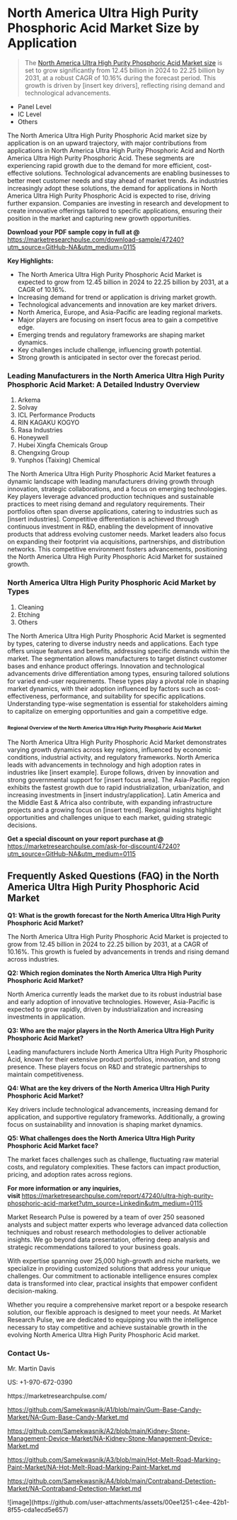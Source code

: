 <h1>North America Ultra High Purity Phosphoric Acid Market&nbsp;Size by Application</h1><blockquote><p>The <a href="https://marketresearchpulse.com/download-sample/47240?utm_source=GitHub-NA&amp;utm_medium=0115">North America Ultra High Purity Phosphoric Acid Market size</a> is set to grow significantly from 12.45 billion in 2024 to 22.25 billion by 2031, at a robust CAGR of 10.16% during the forecast period. This growth is driven by [insert key drivers], reflecting rising demand and technological advancements.</p></blockquote><ul><li>Panel Level<li> IC Level<li> Others</li></ul><p>The North America Ultra High Purity Phosphoric Acid market size by application is on an upward trajectory, with major contributions from applications in North America Ultra High Purity Phosphoric Acid and North America Ultra High Purity Phosphoric Acid. These segments are experiencing rapid growth due to the demand for more efficient, cost-effective solutions. Technological advancements are enabling businesses to better meet customer needs and stay ahead of market trends. As industries increasingly adopt these solutions, the demand for applications in North America Ultra High Purity Phosphoric Acid is expected to rise, driving further expansion. Companies are investing in research and development to create innovative offerings tailored to specific applications, ensuring their position in the market and capturing new growth opportunities.</p><p><strong>Download your PDF sample copy in full at @ </strong><a href="https://marketresearchpulse.com/download-sample/47240?utm_source=GitHub-NA&amp;utm_medium=0115">https://marketresearchpulse.com/download-sample/47240?utm_source=GitHub-NA&amp;utm_medium=0115</a></p><p><strong>Key Highlights: </strong></p><ul><li>The North America Ultra High Purity Phosphoric Acid Market is expected to grow from 12.45 billion in 2024 to 22.25 billion by 2031, at a CAGR of 10.16%.</li><li>Increasing demand for trend or application is driving market growth.</li><li>Technological advancements and innovation are key market drivers.</li><li>North America, Europe, and Asia-Pacific are leading regional markets.</li><li>Major players are focusing on insert focus area to gain a competitive edge.</li><li>Emerging trends and regulatory frameworks are shaping market dynamics.</li><li>Key challenges include challenge, influencing growth potential.</li><li>Strong growth is anticipated in sector over the forecast period.</li></ul><h3>Leading Manufacturers in the North America Ultra High Purity Phosphoric Acid Market: A Detailed Industry Overview</h3><ol><li>Arkema</li><li>Solvay</li><li>ICL Performance Products</li><li>RIN KAGAKU KOGYO</li><li>Rasa Industries</li><li>Honeywell</li><li>Hubei Xingfa Chemicals Group</li><li>Chengxing Group</li><li>Yunphos (Taixing) Chemical</li></ol><div class="flex max-w-full flex-col flex-grow"><div class="min-h-8 text-message flex w-full flex-col items-end gap-2 whitespace-normal break-words [.text-message+&amp;]:mt-5" dir="auto" data-message-author-role="assistant" data-message-id="fd8432e4-4910-450d-b182-61b7bfb0a01f" data-message-model-slug="gpt-4o"><div class="flex w-full flex-col gap-1 empty:hidden first:pt-[3px]"><div class="markdown prose w-full break-words dark:prose-invert light"><p>The North America Ultra High Purity Phosphoric Acid Market features a dynamic landscape with leading manufacturers driving growth through innovation, strategic collaborations, and a focus on emerging technologies. Key players leverage advanced production techniques and sustainable practices to meet rising demand and regulatory requirements. Their portfolios often span diverse applications, catering to industries such as [insert industries]. Competitive differentiation is achieved through continuous investment in R&amp;D, enabling the development of innovative products that address evolving customer needs. Market leaders also focus on expanding their footprint via acquisitions, partnerships, and distribution networks. This competitive environment fosters advancements, positioning the North America Ultra High Purity Phosphoric Acid Market for sustained growth.</p></div></div></div></div><h3>North America Ultra High Purity Phosphoric Acid Market by Types</h3><ol><li>Cleaning<li> Etching<li> Others</li></ol><div class="flex max-w-full flex-col flex-grow"><div class="min-h-8 text-message flex w-full flex-col items-end gap-2 whitespace-normal break-words [.text-message+&amp;]:mt-5" dir="auto" data-message-author-role="assistant" data-message-id="084470be-0bb7-4664-bddf-5156b4f41249" data-message-model-slug="gpt-4o-mini"><div class="flex w-full flex-col gap-1 empty:hidden first:pt-[3px]"><div class="markdown prose w-full break-words dark:prose-invert light"><p>The North America Ultra High Purity Phosphoric Acid Market is segmented by types, catering to diverse industry needs and applications. Each type offers unique features and benefits, addressing specific demands within the market. The segmentation allows manufacturers to target distinct customer bases and enhance product offerings. Innovation and technological advancements drive differentiation among types, ensuring tailored solutions for varied end-user requirements. These types play a pivotal role in shaping market dynamics, with their adoption influenced by factors such as cost-effectiveness, performance, and suitability for specific applications. Understanding type-wise segmentation is essential for stakeholders aiming to capitalize on emerging opportunities and gain a competitive edge.</p></div></div></div></div><h3><span style="font-size: 11px;">Regional Overview of the North America Ultra High Purity Phosphoric Acid Market</span></h3><div class="flex max-w-full flex-col flex-grow"><div class="min-h-8 text-message flex w-full flex-col items-end gap-2 whitespace-normal break-words [.text-message+&amp;]:mt-5" dir="auto" data-message-author-role="assistant" data-message-id="e9038762-ce64-4e30-91c9-9bd413514231" data-message-model-slug="gpt-4o-mini"><div class="flex w-full flex-col gap-1 empty:hidden first:pt-[3px]"><div class="markdown prose w-full break-words dark:prose-invert light"><p>The North America Ultra High Purity Phosphoric Acid Market demonstrates varying growth dynamics across key regions, influenced by economic conditions, industrial activity, and regulatory frameworks. North America leads with advancements in technology and high adoption rates in industries like [insert example]. Europe follows, driven by innovation and strong governmental support for [insert focus area]. The Asia-Pacific region exhibits the fastest growth due to rapid industrialization, urbanization, and increasing investments in [insert industry/application]. Latin America and the Middle East &amp; Africa also contribute, with expanding infrastructure projects and a growing focus on [insert trend]. Regional insights highlight opportunities and challenges unique to each market, guiding strategic decisions.</p></div></div></div></div><p><strong>Get a special discount on your report purchase at @ </strong><a href="https://marketresearchpulse.com/ask-for-discount/47240?utm_source=GitHub-NA&amp;utm_medium=0115">https://marketresearchpulse.com/ask-for-discount/47240?utm_source=GitHub-NA&amp;utm_medium=0115</a></p><h2>Frequently Asked Questions (FAQ) in the North America Ultra High Purity Phosphoric Acid Market</h2><p><strong>Q1: What is the growth forecast for the North America Ultra High Purity Phosphoric Acid Market?</strong></p><p>The North America Ultra High Purity Phosphoric Acid Market is projected to grow from 12.45 billion in 2024 to 22.25 billion by 2031, at a CAGR of 10.16%. This growth is fueled by advancements in trends and rising demand across industries.</p><p><strong>Q2: Which region dominates the North America Ultra High Purity Phosphoric Acid Market?</strong></p><p>North America currently leads the market due to its robust industrial base and early adoption of innovative technologies. However, Asia-Pacific is expected to grow rapidly, driven by industrialization and increasing investments in application.</p><p><strong>Q3: Who are the major players in the North America Ultra High Purity Phosphoric Acid Market?</strong></p><p>Leading manufacturers include North America Ultra High Purity Phosphoric Acid, known for their extensive product portfolios, innovation, and strong presence. These players focus on R&amp;D and strategic partnerships to maintain competitiveness.</p><p><strong>Q4: What are the key drivers of the North America Ultra High Purity Phosphoric Acid Market?</strong></p><p>Key drivers include technological advancements, increasing demand for application, and supportive regulatory frameworks. Additionally, a growing focus on sustainability and innovation is shaping market dynamics.</p><p><strong>Q5: What challenges does the North America Ultra High Purity Phosphoric Acid Market face?</strong></p><p>The market faces challenges such as challenge, fluctuating raw material costs, and regulatory complexities. These factors can impact production, pricing, and adoption rates across regions.</p><p><strong>For more information or any inquiries, visit&nbsp;</strong><a href="https://marketresearchpulse.com/report/47240/ultra-high-purity-phosphoric-acid-market?utm_source=Linkedin&utm_medium=0115">https://marketresearchpulse.com/report/47240/ultra-high-purity-phosphoric-acid-market?utm_source=Linkedin&utm_medium=0115</a></p><p>Market Research Pulse is powered by a team of over 250 seasoned analysts and subject matter experts who leverage advanced data collection techniques and robust research methodologies to deliver actionable insights. We go beyond data presentation, offering deep analysis and strategic recommendations tailored to your business goals.</p><p>With expertise spanning over 25,000 high-growth and niche markets, we specialize in providing customized solutions that address your unique challenges. Our commitment to actionable intelligence ensures complex data is transformed into clear, practical insights that empower confident decision-making.</p><p>Whether you require a comprehensive market report or a bespoke research solution, our flexible approach is designed to meet your needs. At Market Research Pulse, we are dedicated to equipping you with the intelligence necessary to stay competitive and achieve sustainable growth in the evolving North America Ultra High Purity Phosphoric Acid market.</p><h3><strong>Contact Us-</strong></h3><p>Mr. Martin Davis</p><p>US: +1-970-672-0390</p><p>https://marketresearchpulse.com/</p><p><a href="https://github.com/Samekwasnik/A1/blob/main/Gum-Base-Candy-Market/NA-Gum-Base-Candy-Market.md">https://github.com/Samekwasnik/A1/blob/main/Gum-Base-Candy-Market/NA-Gum-Base-Candy-Market.md</a></p><p><a href="https://github.com/Samekwasnik/A2/blob/main/Kidney-Stone-Management-Device-Market/NA-Kidney-Stone-Management-Device-Market.md">https://github.com/Samekwasnik/A2/blob/main/Kidney-Stone-Management-Device-Market/NA-Kidney-Stone-Management-Device-Market.md</a></p><p><a href="https://github.com/Samekwasnik/A3/blob/main/Hot-Melt-Road-Marking-Paint-Market/NA-Hot-Melt-Road-Marking-Paint-Market.md">https://github.com/Samekwasnik/A3/blob/main/Hot-Melt-Road-Marking-Paint-Market/NA-Hot-Melt-Road-Marking-Paint-Market.md</a></p><p><a href="https://github.com/Samekwasnik/A4/blob/main/Contraband-Detection-Market/NA-Contraband-Detection-Market.md">https://github.com/Samekwasnik/A4/blob/main/Contraband-Detection-Market/NA-Contraband-Detection-Market.md</a></p>
![image](https://github.com/user-attachments/assets/00ee1251-c4ee-42b1-8f55-cda1ecd5e657)
